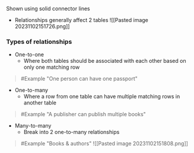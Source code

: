 Shown using solid connector lines
- Relationships generally affect 2 tables
![[Pasted image 20231102151726.png]]
### Types of relationships
- One-to-one
	- Where both tables should be associated with each other based on only one matching row
>	#Example 
>	"One person can have one passport"
- One-to-many
	- Where a row from one table can have multiple matching rows in another table
>	#Example 
>	"A publisher can publish multiple books"
- Many-to-many
	- Break into 2 one-to-many relationships
>	#Example 
>	"Books & authors"
>![[Pasted image 20231102151808.png]]


